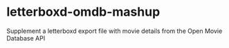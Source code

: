 # letterboxd-omdb-mashup
Supplement a letterboxd export file with movie details from the Open Movie Database API

